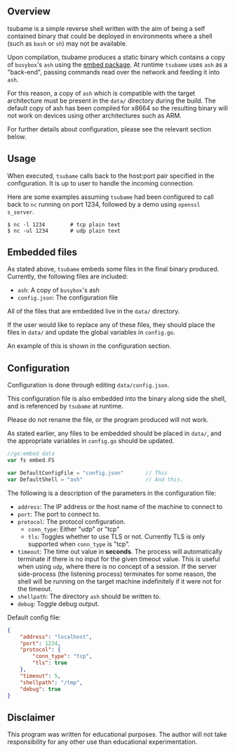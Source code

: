 ## Overview

tsubame is a simple reverse shell written with the aim of being a self contained binary that could be deployed in environments where a shell (such as `bash` or `sh`) may not be available.

Upon compilation, tsubame produces a static binary which contains a copy of `busybox`'s `ash` using the [embed package](https://pkg.go.dev/embed). At runtime `tsubame` uses `ash` as a "back-end", passing commands read over the network and feeding it into `ash`. 

For this reason, a copy of `ash` which is compatible with the target architecture must be present in the `data/` directory during the build. The default copy of ash has been compiled for x8664 so the resulting binary will not work on devices using other architectures such as ARM.

For further details about configuration, please see the relevant section below.

## Usage

When executed, `tsubame` calls back to the host:port pair specified in the configuration. It is up to user to handle the incoming connection.

Here are some examples assuming `tsubame` had been configured to call back to `nc` running on port 1234, followed by a demo using `openssl s_server`.

```console
$ nc -l 1234        # tcp plain text
$ nc -ul 1234       # udp plain text
```

## Embedded files
As stated above, `tsubame` embeds some files in the final binary produced. Currently, the following files are included:

- `ash`: A copy of `busybox`'s ash
- `config.json`: The configuration file

All of the files that are embedded live in the `data/` directory. 

If the user would like to replace any of these files, they should place the files in `data/` and update the global variables in `config.go`.   

An example of this is shown in the configuration section.

## Configuration

Configuration is done through editing `data/config.json`. 

This configuration file is also embedded into the binary along side the shell, and is referenced by `tsubame` at runtime. 

Please do not rename the file, or the program produced will not work.

As stated earlier, any files to be embedded should be placed in `data/`, and the appropriate variables in `config.go` should be updated. 

```go
//go:embed data
var fs embed.FS

var DefaultConfigFile = "config.json"       // This
var DefaultShell = "ash"                    // And this.
```

The following is a description of the parameters in the configuration file:

- `address`: The IP address or the host name of the machine to connect to
- `port`: The port to connect to.
- `protocol`: The protocol configuration. 
    - `conn_type`: Either "udp" or "tcp"
    - `tls`: Toggles whether to use TLS or not. Currently TLS is only supported when `conn_type` is  "tcp".
- `timeout`: The time out value in **seconds**. The process will automatically terminate if there is no input for the given timeout value. This is useful when using `udp`, where there is no concept of a session. If the server side-process (the listening process) terminates for some reason, the shell will be running on the target machine indefinitely if it were not for the timeout.
- `shellpath`: The directory `ash` should be written to.
- `debug`: Toggle debug output.

Default config file: 

```json
{
	"address": "localhost",
	"port": 1234,
	"protocol": {
		"conn_type": "tcp",
		"tls": true
	},
	"timeout": 5,
	"shellpath": "/tmp",
	"debug": true
}
``` 
## Disclaimer

This program was written for educational purposes. The author will not take responsibility for any other use than educational experimentation. 
